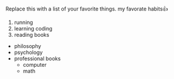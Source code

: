 Replace this with a list of your favorite things.
my favorate habits:+1:
1. running
2. learning coding
3. reading books
  - philosophy
  - psychology
  - professional books
    - computer
    - math
